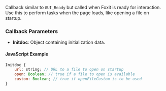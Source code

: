 Callback similar to `GUI_Ready` but called when Foxit is ready for interaction. Use this to perform tasks when the page loads, like opening a file on startup.

### Callback Parameters
- **Initdoc**: Object containing initialization data.

#### JavaScript Example
```javascript
Initdoc {
    url: string; // URL to a file to open on startup
    open: Boolean; // true if a file to open is available
    custom: Boolean; // true if openFileCustom is to be used
}
```